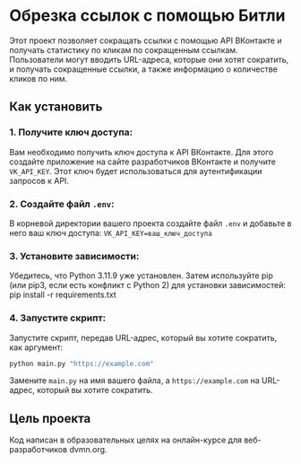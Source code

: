 # Обрезка ссылок с помощью Битли

Этот проект позволяет сокращать ссылки с помощью API ВКонтакте и получать статистику по кликам по сокращенным ссылкам. 
Пользователи могут вводить URL-адреса, которые они хотят сократить, и получать сокращенные ссылки, а также информацию о количестве кликов по ним.

## Как установить

### 1. Получите ключ доступа:

Вам необходимо получить ключ доступа к API ВКонтакте. 
Для этого создайте приложение на сайте разработчиков ВКонтакте и получите `VK_API_KEY`.
Этот ключ будет использоваться для аутентификации запросов к API.

### 2. Создайте файл `.env`:

В корневой директории вашего проекта создайте файл `.env` и добавьте в него ваш ключ доступа:
`VK_API_KEY=ваш_ключ_доступа`

### 3. Установите зависимости:

Убедитесь, что Python 3.11.9 уже установлен. Затем используйте pip (или pip3, если есть конфликт с Python 2) для установки зависимостей:
pip install -r requirements.txt

### 4. Запустите скрипт:

Запустите скрипт, передав URL-адрес, который вы хотите сократить, как аргумент:
```python
python main.py "https://example.com"
```
Замените `main.py` на имя вашего файла, а `https://example.com` на URL-адрес, который вы хотите сократить.

## Цель проекта

Код написан в образовательных целях на онлайн-курсе для веб-разработчиков dvmn.org.
